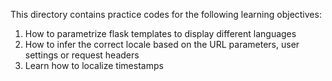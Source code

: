 This directory contains practice codes for the following learning objectives:
1. How to parametrize flask templates to display different languages
2. How to infer the correct locale based on the URL parameters, user settings or request headers
3. Learn how to localize timestamps
